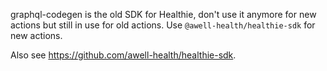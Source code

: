 graphql-codegen is the old SDK for Healthie, don't use it anymore for new actions but still in use for old actions. Use `@awell-health/healthie-sdk` for new actions.

Also see https://github.com/awell-health/healthie-sdk.